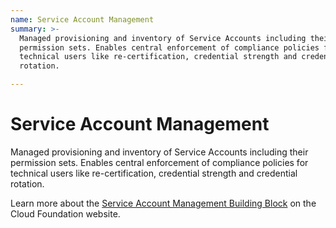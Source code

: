 ```yaml
---
name: Service Account Management
summary: >-
  Managed provisioning and inventory of Service Accounts including their
  permission sets. Enables central enforcement of compliance policies for
  technical users like re-certification, credential strength and credential
  rotation.

---
```


# Service Account Management

Managed provisioning and inventory of Service Accounts including their permission sets. Enables central enforcement of compliance policies for technical users like re-certification, credential strength and credential rotation.

Learn more about the [Service Account Management Building Block](https://cloudfoundation.meshcloud.io/maturity-model/iam/service-account-management.html) on the Cloud Foundation website.
